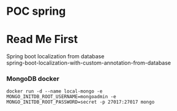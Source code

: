 # POC spring
# Read Me First
Spring boot localization from database</br>
spring-boot-localization-with-custom-annotation-from-database
### MongoDB docker
`docker run -d --name local-mongo -e MONGO_INITDB_ROOT_USERNAME=mongoadmin -e MONGO_INITDB_ROOT_PASSWORD=secret -p 27017:27017 mongo`
